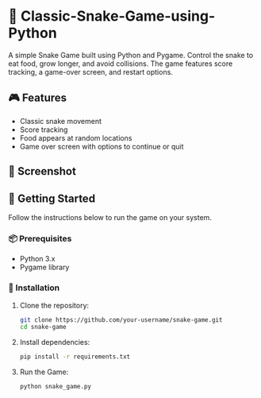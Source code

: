 # 🐍 Classic-Snake-Game-using-Python
A simple Snake Game built using Python and Pygame. Control the snake to eat food, grow longer, and avoid collisions. The game features score tracking, a game-over screen, and restart options.

## 🎮 Features

- Classic snake movement
- Score tracking
- Food appears at random locations
- Game over screen with options to continue or quit

## 📸 Screenshot


## 🚀 Getting Started

Follow the instructions below to run the game on your system.

### 📦 Prerequisites

- Python 3.x
- Pygame library

### 🔧 Installation

1. Clone the repository:
   ```bash
   git clone https://github.com/your-username/snake-game.git
   cd snake-game

2. Install dependencies:
   ```bash
   pip install -r requirements.txt

3. Run the Game:
   ```bash
   python snake_game.py

